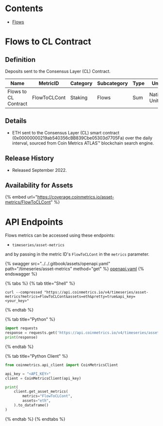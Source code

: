 # Contents

* [Flows](flows.md#flowtoclcont)

# Flows to CL Contract<a href="#flowtoclcont" id="flowtoclcont"></a>

## Definition

Deposits sent to the Consensus Layer (CL) Contract.

| Name                 | MetricID     | Category | Subcategory | Type | Unit         | Interval |
| -------------------- | ------------ | -------- | ----------- | ---- | ------------ | -------- |
| Flows to CL Contract | FlowToCLCont | Staking  | Flows       | Sum  | Native Units | 1 day    |

## Details

* ETH sent to the Consensus Layer (CL) smart contract (0x00000000219ab540356cBB839Cbe05303d7705Fa) over the daily interval, sourced from Coin Metrics ATLAS™ blockchain search engine.

## Release History

* Released September 2022.

## Availability for Assets

{% embed url="https://coverage.coinmetrics.io/asset-metrics/FlowToCLCont" %}

# API Endpoints

Flows metrics can be accessed using these endpoints:

* `timeseries/asset-metrics`

and by passing in the metric ID's `FlowToCLCont` in the `metrics` parameter.

{% swagger src="../../.gitbook/assets/openapi.yaml" path="/timeseries/asset-metrics" method="get" %}
[openapi.yaml](../../.gitbook/assets/openapi.yaml)
{% endswagger %}

{% tabs %}
{% tab title="Shell" %}
```shell
curl --compressed "https://api.coinmetrics.io/v4/timeseries/asset-metrics?metrics=FlowToCLCont&assets=eth&pretty=true&api_key=<your_key>"
```
{% endtab %}

{% tab title="Python" %}
```python
import requests
response = requests.get('https://api.coinmetrics.io/v4/timeseries/asset-metrics?metrics=FlowToCLCont&assets=eth&pretty=true&api_key=<your_key>').json()
print(response)
```
{% endtab %}

{% tab title="Python Client" %}
```python
from coinmetrics.api_client import CoinMetricsClient

api_key = "<API_KEY>"
client = CoinMetricsClient(api_key)

print(
    client.get_asset_metrics(
        metrics="FlowToCLCont", 
        assets="eth",
    ).to_dataframe()
)
```
{% endtab %}
{% endtabs %}

